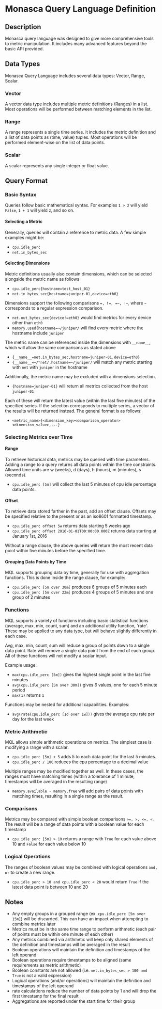 # Monasca Query Language Definition

## Description
Monasca query language was designed to give more comprehensive tools to metric manipulation. It includes many advanced features beyond the basic API provided.

## Data Types
Monasca Query Language includes several data types: Vector, Range, Scalar.

### Vector
A vector data type includes multiple metric definitions (Ranges) in a list. Most operations will be performed between matching elements in the list.

### Range
A range represents a single time series. It includes the metric definition and a list of data points as (time, value) tuples. Most operations will be performed element-wise on the list of data points.

### Scalar
A scalar represents any single integer or float value.

## Query Format

### Basic Syntax
Queries follow basic mathematical syntax. For examples ```1 > 2``` will yield ```False```, ```1 + 1``` will yield ```2```, and so on.

#### Selecting a Metric
Generally, queries will contain a reference to metric data. A few simple examples might be:
* ```cpu.idle_perc```
* ```net.in_bytes_sec```

#### Selecting Dimensions
Metric definitions usually also contain dimensions, which can be selected alongside the metric name as follows
* ```cpu.idle_perc{hostname=test_host_01}```
* ```net.in_bytes_sec{hostname=juniper-01,device=eth0}```

Dimensions support the following comparisons  ```=, !=, =~, !~```, where ```~``` corresponds to a regular expression comparison.
* ```net.out_bytes_sec{device!=eth0}``` would find metrics for every device other than ```eth0```
* ```memory.used{hostname=~/juniper/``` will find every metric where the hostname include ```juniper```

The metric name can be referenced inside the dimensions with ```__name__```, which will allow the same comparisons as stated above
* ```{__name__=net.in_bytes_sec,hostname=juniper-01,device=eth0}```
* ```{__name__=~/^net/,hostname=~/juniper/``` will match any metric starting with ```net``` with ```juniper``` in the hostname

Additionally, the metric name may be excluded with a dimensions selection.
* ```{hostname=juniper-01}``` will return all metrics collected from the host ```juniper-01```

Each of these will return the latest value (within the last five minutes) of the specified series. If the selection corresponds to multiple series, a vector of the results will be returned instead. The general format is as follows:
* ```<metric_name>{<dimension_key><comparison_operator><dimension_value>,...}```

### Selecting Metrics over Time
#### Range
To retrieve historical data, metrics may be queried with time parameters. Adding a range to a query returns all data points within the time constraints.
Allowed time units are w (weeks), d (days), h (hours), m (minutes), s (seconds).
*  ```cpu.idle_perc [5m]``` will collect the last 5 minutes of cpu idle percentage data points.

#### Offset
To retrieve data stored farther in the past, add an offset clause. Offsets may be specified relative to the present or as an iso8601 formatted timestamp.
* ```cpu.idle_perc offset 5w``` returns data starting 5 weeks ago
* ```cpu.idle_perc offset 2016-01-01T00:00:00.000Z``` returns data starting at January 1st, 2016

Without a range clause, the above queries will return the most recent data point within five minutes before the specified time.

#### Grouping Data Points by Time
MQL supports grouping data by time, generally for use with aggregation functions. This is done inside the range clause, for example:
* ```cpu.idle_perc [5m over 30m]``` produces 6 groups of 5 minutes each
* ```cpu.idle_perc [5m over 22m]``` produces 4 groups of 5 minutes and one group of 2 minutes

### Functions
MQL supports a variety of functions including basic statistical functions (average, max, min, count, sum) and an additional utility function, 'rate'. These may be applied to any data type, but will behave slightly differently in each case.

Avg, max, min, count, sum will reduce a group of points down to a single data point. Rate will remove a single data point from the end of each group. All of these functions will not modify a scalar input.

Example usage:
* ```max(cpu.idle_perc [5m])``` gives the highest single point in the last five minutes
* ```avg(cpu.idle_perc [5m over 30m])``` gives 6 values, one for each 5 minute period
* ```max(1)``` returns ```1```

Functions may be nested for additional capabilities. Examples:
* ```avg(rate(cpu.idle_perc [1d over 1w]))``` gives the average cpu rate per day for the last week

### Metric Arithmetic
MQL allows simple arithmetic operations on metrics. The simplest case is modifying a range with a scalar.
* ```cpu.idle_perc [5m] + 5``` adds 5 to each data point for the last 5 minutes.
* ```cpu.idle_perc / 100``` reduces the cpu percentage to a decimal value

Multiple ranges may be modified together as well. In these cases, the ranges must have matching times (within a tolerance of 1 minute, timestamps will be averaged in the resulting range)
* ```memory.available - memory.free``` will add pairs of data points with matching times, resulting in a single range as the result.

### Comparisons
Metrics may be compared with simple boolean comparisons ```>=, >, <=, <```. The result will be a range of data points with a boolean value for each timestamp
* ```cpu.idle_perc [5m] > 10``` returns a range with ```True``` for each value above 10 and ```False``` for each value below 10

### Logical Operations
The ranges of boolean values may be combined with logical operations ```and, or``` to create a new range.
* ```cpu.idle_perc > 10 and cpu.idle_perc < 20``` would return ```True``` if the latest data point is between 10 and 20

## Notes
* Any empty groups in a grouped range (ex. ```cpu.idle_perc [5m over 15m]```) will be discarded. This can have an impact when attempting to combine metrics later
* Metrics must be in the same time range to perform arithmetic (each pair of points must be within one minute of each other)
* Any metrics combined via arithmetic will keep only shared elements of the definition and timestamps will be averaged in the result
* Boolean operations will maintain the definition and timestamps of the left operand
* Boolean operations require timestamps to be aligned (same requirements as metric arithmetic)
* Boolean constants are not allowed (i.e. ```net.in_bytes_sec > 100 and True``` is not a valid expression)
* Logical operations (and/or operations) will maintain the definition and timestamps of the left operand  
* rate calculations reduce the number of data points by 1 and will drop the first timestamp for the final result
* Aggregations are reported under the start time for their group
